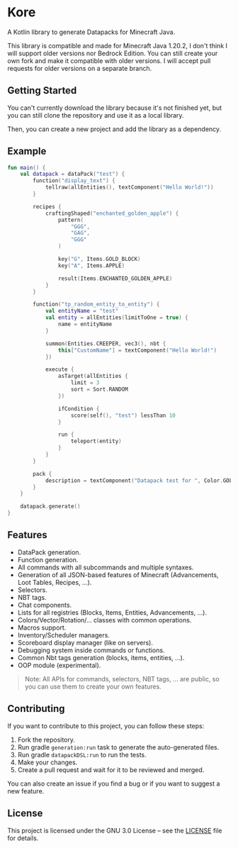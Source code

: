 # Kore

A Kotlin library to generate Datapacks for Minecraft Java.

This library is compatible and made for Minecraft Java 1.20.2, I don't think I will support older versions nor Bedrock Edition.
You can still create your own fork and make it compatible with older versions.
I will accept pull requests for older versions on a separate branch.

## Getting Started

You can't currently download the library because it's not finished yet, but you can still clone the repository and use it as a local
library.

Then, you can create a new project and add the library as a dependency.

## Example

```kotlin
fun main() {
	val datapack = dataPack("test") {
		function("display_text") {
			tellraw(allEntities(), textComponent("Hello World!"))
		}

		recipes {
			craftingShaped("enchanted_golden_apple") {
				pattern(
					"GGG",
					"GAG",
					"GGG"
				)

				key("G", Items.GOLD_BLOCK)
				key("A", Items.APPLE)

				result(Items.ENCHANTED_GOLDEN_APPLE)
			}
		}

		function("tp_random_entity_to_entity") {
			val entityName = "test"
			val entity = allEntities(limitToOne = true) {
				name = entityName
			}

			summon(Entities.CREEPER, vec3(), nbt {
				this["CustomName"] = textComponent("Hello World!")
			})

			execute {
				asTarget(allEntities {
					limit = 3
					sort = Sort.RANDOM
				})

				ifCondition {
					score(self(), "test") lessThan 10
				}

				run {
					teleport(entity)
				}
			}
		}

		pack {
			description = textComponent("Datapack test for ", Color.GOLD) + text("Datapack-DSL", Color.AQUA) { bold = true }
		}
	}

	datapack.generate()
}
```

## Features

- DataPack generation.
- Function generation.
- All commands with all subcommands and multiple syntaxes.
- Generation of all JSON-based features of Minecraft (Advancements, Loot Tables, Recipes, ...).
- Selectors.
- NBT tags.
- Chat components.
- Lists for all registries (Blocks, Items, Entities, Advancements, ...).
- Colors/Vector/Rotation/... classes with common operations.
- Macros support.
- Inventory/Scheduler managers.
- Scoreboard display manager (like on servers).
- Debugging system inside commands or functions.
- Common Nbt tags generation (blocks, items, entities, ...).
- OOP module (experimental).

> Note: All APIs for commands, selectors, NBT tags, ... are public, so you can use them to create your own features.

## Contributing

If you want to contribute to this project, you can follow these steps:

1. Fork the repository.
2. Run gradle `generation:run` task to generate the auto-generated files.
3. Run gradle `datapackDSL:run` to run the tests.
4. Make your changes.
5. Create a pull request and wait for it to be reviewed and merged.

You can also create an issue if you find a bug or if you want to suggest a new feature.

## License

This project is licensed under the GNU 3.0 License – see the [LICENSE](LICENSE) file for details.
